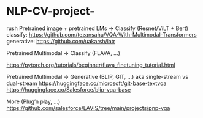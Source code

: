 # NLP-CV-project-
rush 
Pretrained image + pretrained LMs -> Classify (Resnet/ViLT + Bert)
classify:
https://github.com/tezansahu/VQA-With-Multimodal-Transformers
generative:
https://github.com/uakarsh/latr


Pretrained Multimodal -> Classify (FLAVA, …)

https://pytorch.org/tutorials/beginner/flava_finetuning_tutorial.html


Pretrained Multimodal -> Generative (BLIP, GIT, …) aka single-stream vs dual-stream
https://huggingface.co/microsoft/git-base-textvqa
https://huggingface.co/Salesforce/blip-vqa-base
 
More (Plug’n play, …) https://github.com/salesforce/LAVIS/tree/main/projects/pnp-vqa
